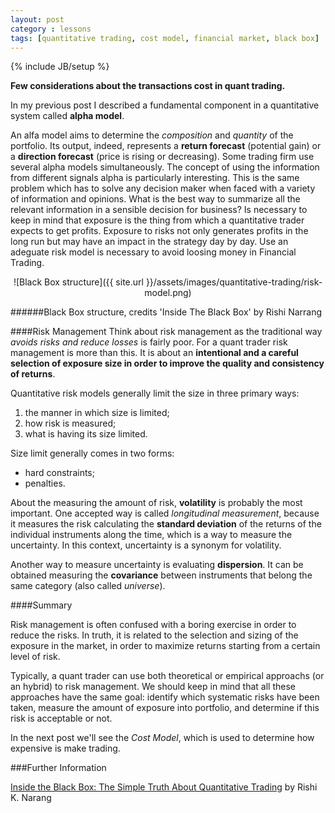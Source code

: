 ```yaml
---
layout: post
category : lessons
tags: [quantitative trading, cost model, financial market, black box]
---
```

{% include JB/setup %}

**Few considerations about the transactions cost in quant trading.**

<!--more-->

In my previous post I described a fundamental component in a quantitative system called **alpha model**.

An alfa model aims to determine the *composition* and *quantity* of the portfolio. Its output, indeed, represents a **return forecast** (potential gain) or a **direction forecast** (price is rising or decreasing). Some trading firm use several alpha models simultaneously. The concept of using the information from different signals alpha is particularly interesting. This is the same problem which has to solve any decision maker when faced with a variety of information and opinions. What is the best way to summarize all the relevant information in a sensible decision for business?
Is necessary to keep in mind that exposure is the thing from which a quantitative trader expects to get profits. Exposure to risks not only generates profits in the long run but may have an impact in the strategy day by day. Use an adeguate risk model is necessary to avoid loosing money in Financial Trading.

<div style="text-align:center" markdown="1">
![Black Box structure]({{ site.url }}/assets/images/quantitative-trading/risk-model.png)
</div>

######Black Box structure, credits 'Inside The Black Box' by Rishi Narrang

####Risk Management
Think about risk management as the traditional way *avoids risks and reduce losses* is fairly poor. For a quant trader risk management is more than this. 
It is about an **intentional and a careful selection of exposure size in order to improve the quality and consistency of returns**. 

Quantitative risk models generally limit the size in three primary ways:
1. the manner in which size is limited;
2. how risk is measured;
3. what is having its size limited.

Size limit generally comes in two forms:

* hard constraints;
* penalties.

About the measuring the amount of risk, **volatility** is probably the most important. One accepted way is called *longitudinal measurement*, because it measures the risk calculating the **standard deviation** of the returns of the individual instruments along the time, which is a way to measure the uncertainty. In this context, uncertainty is a synonym for volatility.

Another way to measure uncertainty is evaluating **dispersion**. It can be obtained measuring the **covariance** between instruments that belong the same category (also called *universe*). 


####Summary

Risk management is often confused with a boring exercise in order to reduce the risks. In truth, it is related to the selection and sizing of the exposure in the market, in order to maximize returns starting from a certain level of risk.

Typically, a quant trader can use both theoretical or empirical approachs (or an hybrid) to risk management. 
We should keep in mind that all these approaches have the same goal: identify which systematic risks have been taken, measure the amount of exposure into portfolio, and determine if this risk is acceptable or not.

In the next post we'll see the *Cost Model*, which is used to determine how expensive is make trading.


###Further Information

[Inside the Black Box: The Simple Truth About Quantitative Trading](http://www.amazon.com/Inside-Black-Box-Quantitative-Trading/dp/1480590061) by Rishi K. Narang



